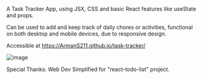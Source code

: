 A Task Tracker App, using JSX, CSS and basic React features like useState and props. 

Can be used to add and keep track of daily chores or activities, functional on both desktop and mobile devices, due to responsive design.

Accessible at https://ArmanS211.github.io/task-tracker/

![image](https://github.com/user-attachments/assets/3e02bed5-4aa1-418e-bbf5-b124761045f5)

Special Thanks: Web Dev Simplified for "react-todo-list" project. 
